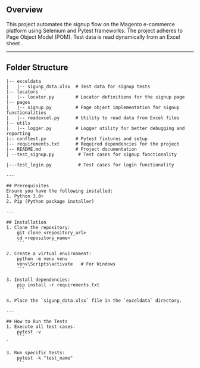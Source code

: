 ## Overview
This project automates the signup flow on the Magento e-commerce platform using Selenium and Pytest frameworks. The project adheres to Page Object Model (POM). Test data is read dynamically from an Excel sheet .

---

## Folder Structure

```
|-- exceldata
|   |-- sigunp_data.xlsx  # Test data for signup tests
|-- locators
|   |-- locator.py        # Locator definitions for the signup page
|-- pages
|   |-- signup.py         # Page object implementation for signup functionalities
|   |-- readexcel.py      # Utility to read data from Excel files
|-- utils
|   |-- logger.py         # Logger utility for better debugging and reporting
|-- conftest.py           # Pytest fixtures and setup
|-- requirements.txt      # Required dependencies for the project
|-- README.md             # Project documentation
| --test_signup.py         # Test cases for signup functionality

|---test_login.py          # Test cases for login functionality

---

## Prerequisites
Ensure you have the following installed:
1. Python 3.8+
2. Pip (Python package installer)

---

## Installation
1. Clone the repository:
    git clone <repository_url>
    cd <repository_name>
    ```

2. Create a virtual environment:
    python -m venv venv
    venv\Scripts\activate   # For Windows
    ```

3. Install dependencies:
    pip install -r requirements.txt
    ```

4. Place the `sigunp_data.xlsx` file in the `exceldata` directory.

---

## How to Run the Tests
1. Execute all test cases:
    pytest -v
    ```
`

3. Run specific tests:
    pytest -k "test_name"
    ```
